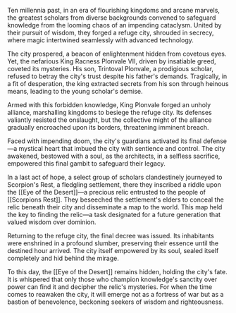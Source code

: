 Ten millennia past, in an era of flourishing kingdoms and arcane marvels, the greatest scholars from diverse backgrounds convened to safeguard knowledge from the looming chaos of an impending cataclysm. United by their pursuit of wisdom, they forged a refuge city, shrouded in secrecy, where magic intertwined seamlessly with advanced technology.

The city prospered, a beacon of enlightenment hidden from covetous eyes. Yet, the nefarious King Racness Plonvale VII, driven by insatiable greed, coveted its mysteries. His son, Trintoval Plonvale, a prodigious scholar, refused to betray the city's trust despite his father's demands. Tragically, in a fit of desperation, the king extracted secrets from his son through heinous means, leading to the young scholar's demise.

Armed with this forbidden knowledge, King Plonvale forged an unholy alliance, marshalling kingdoms to besiege the refuge city. Its defenses valiantly resisted the onslaught, but the collective might of the alliance gradually encroached upon its borders, threatening imminent breach.

Faced with impending doom, the city's guardians activated its final defense—a mystical heart that imbued the city with sentience and control. The city awakened, bestowed with a soul, as the architects, in a selfless sacrifice, empowered this final gambit to safeguard their legacy.

In a last act of hope, a select group of scholars clandestinely journeyed to Scorpion's Rest, a fledgling settlement, there they inscribed a riddle upon the [[Eye of the Desert]]—a precious relic entrusted to the people of [[Scorpions Rest]]. They beseeched the settlement's elders to conceal the relic beneath their city and disseminate a map to the world. This map held the key to finding the relic—a task designated for a future generation that valued wisdom over dominion.

Returning to the refuge city, the final decree was issued. Its inhabitants were enshrined in a profound slumber, preserving their essence until the destined hour arrived. The city itself empowered by its soul, sealed itself completely and hid behind the mirage. 

To this day, the [[Eye of the Desert]] remains hidden, holding the city's fate. It is whispered that only those who champion knowledge's sanctity over power can find it and decipher the relic's mysteries. For when the time comes to reawaken the city, it will emerge not as a fortress of war but as a bastion of benevolence, beckoning seekers of wisdom and righteousness.